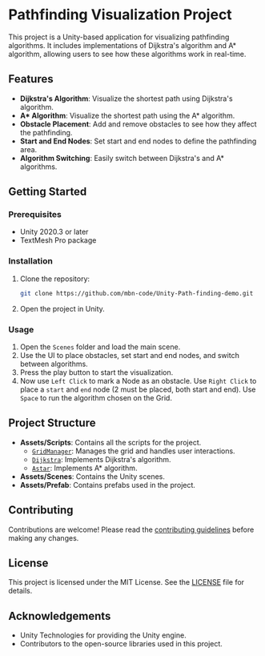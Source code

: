 # Pathfinding Visualization Project

This project is a Unity-based application for visualizing pathfinding algorithms. It includes implementations of Dijkstra's algorithm and A* algorithm, allowing users to see how these algorithms work in real-time.

## Features

- **Dijkstra's Algorithm**: Visualize the shortest path using Dijkstra's algorithm.
- **A\* Algorithm**: Visualize the shortest path using the A* algorithm.
- **Obstacle Placement**: Add and remove obstacles to see how they affect the pathfinding.
- **Start and End Nodes**: Set start and end nodes to define the pathfinding area.
- **Algorithm Switching**: Easily switch between Dijkstra's and A* algorithms.

## Getting Started

### Prerequisites

- Unity 2020.3 or later
- TextMesh Pro package

### Installation

1. Clone the repository:
    ```sh
    git clone https://github.com/mbn-code/Unity-Path-finding-demo.git
    ```
2. Open the project in Unity.

### Usage

1. Open the `Scenes` folder and load the main scene.
2. Use the UI to place obstacles, set start and end nodes, and switch between algorithms.
3. Press the play button to start the visualization.
4. Now use `Left Click` to mark a Node as an obstacle. Use `Right Click` to place a `start` and `end` node (2 must be placed, both start and end). Use `Space` to run the algorithm chosen on the Grid.

## Project Structure

- **Assets/Scripts**: Contains all the scripts for the project.
  - [`GridManager`](Assets/Scripts/GridManager.cs): Manages the grid and handles user interactions.
  - [`Dijkstra`](Assets/Scripts/Dijkstra.cs): Implements Dijkstra's algorithm.
  - [`Astar`](Assets/Scripts/Astar.cs): Implements A\* algorithm.
- **Assets/Scenes**: Contains the Unity scenes.
- **Assets/Prefab**: Contains prefabs used in the project.

## Contributing

Contributions are welcome! Please read the [contributing guidelines](Library/PackageCache/com.unity.2d.tilemap.extras@3.1.2/CONTRIBUTING.md) before making any changes.

## License

This project is licensed under the MIT License. See the [LICENSE](LICENSE) file for details.

## Acknowledgements

- Unity Technologies for providing the Unity engine.
- Contributors to the open-source libraries used in this project.
